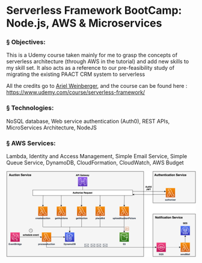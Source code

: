 # Serverless Framework BootCamp: Node.js, AWS & Microservices

### § Objectives:

This is a Udemy course taken mainly for me to grasp the concepts of serverless architecture (through AWS in the tutorial) and add new skills to my skill set. It also acts as a reference to our pre-feasibility study of migrating the existing PAACT CRM system to serverless

All the credits go to [Ariel Weinberger](https://github.com/arielweinberger), and the course can be found here : https://www.udemy.com/course/serverless-framework/

### § Technologies:

NoSQL database, Web service authentication (Auth0), REST APIs, MicroServices Architecture, NodeJS

### § AWS Services:

Lambda, Identity and Access Management, Simple Email Service, Simple Queue Service, DynamoDB, CloudFormation, CloudWatch, AWS Budget

![High Level Architecture](./aws-serverless-auctions.png)
